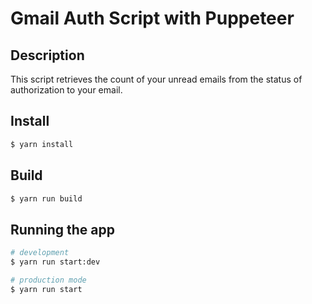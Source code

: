 # Gmail Auth Script with Puppeteer

## Description
This script retrieves the count of your unread emails from the status of authorization to your email.

## Install
```bash
$ yarn install
```

## Build
```bash
$ yarn run build
```

## Running the app
```bash
# development
$ yarn run start:dev

# production mode
$ yarn run start
```

